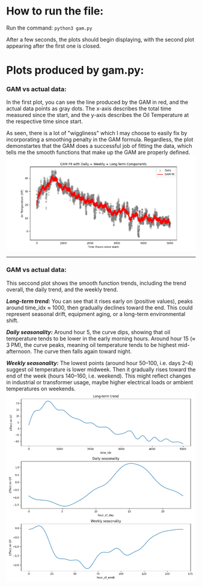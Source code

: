 # How to run the file:

Run the command: `python3 gam.py`

After a few seconds, the plots should begin displaying, with the second plot appearing after the first one is closed.

# Plots produced by gam.py:

### GAM vs actual data:

In the first plot, you can see the line produced by the GAM in red, and the actual data points as gray dots. The x-axis describes the total time measured since the start, and the y-axis describes the Oil Temperature at the respective time since start.

As seen, there is a lot of "wiggliness" which I may choose to easily fix by incorporating a smoothing penalty in the GAM formula. Regardless, the plot demonstartes that the GAM does a successful job of fitting the data, which tells me the smooth functions that make up the GAM are properly defined.
![The GAM line plotted against the actual data.](data-vs-gam.png)

---

### GAM vs actual data:

This seccond plot shows the smooth function trends, including the trend overall, the daily trend, and the weekly trend.

**_Long-term trend:_** You can see that it rises early on (positive values), peaks around time_idx ≈ 1000, then gradually declines toward the end.
This could represent seasonal drift, equipment aging, or a long-term environmental shift.

**_Daily seasonality:_** Around hour 5, the curve dips, showing that oil temperature tends to be lower in the early morning hours.
Around hour 15 (≈ 3 PM), the curve peaks, meaning oil temperature tends to be highest mid-afternoon. The curve then falls again toward night.

**_Weekly seasonality:_** The lowest points (around hour 50–100, i.e. days 2–4) suggest oil temperature is lower midweek.
Then it gradually rises toward the end of the week (hours 140–160, i.e. weekend).
This might reflect changes in industrial or transformer usage, maybe higher electrical loads or ambient temperatures on weekends.
![The smooth function trends, including the trend overall, the daily trend, and the weekly trend.](smooth-function-trends.png)
